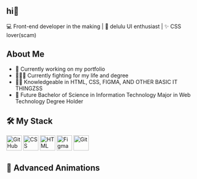 ## hi👋

💻 Front-end developer in the making | 🎨 delulu UI enthusiast | ✨ CSS lover(scam)

## About Me
- 🔭 Currently working on my portfolio
- 👩🏻‍💻 Currently fighting for my life and degree
- 🫶🏼 Knowledgeable in HTML, CSS, FIGMA, AND OTHER BASIC IT THINGZSS
- 🦄 Future Bachelor of Science in Information Technology Major in Web Technology Degree Holder

## 🛠️ My Stack

<p align="left">
  <img src="https://img.shields.io/badge/GitHub-181717?logo=github&logoColor=white" height="40" title="GitHub"/>
  <img src="https://img.shields.io/badge/CSS3-1572B6?logo=css3&logoColor=white" height="40" title="CSS"/>
  <img src="https://img.shields.io/badge/HTML5-E34F26?logo=html5&logoColor=white" height="40" title="HTML"/>
  <img src="https://img.shields.io/badge/Figma-F24E1E?logo=figma&logoColor=white" height="40" title="Figma"/>
  <img src="https://img.shields.io/badge/Git-F05032?logo=git&logoColor=white" height="40" title="Git"/>
</p>

## 🚀 Advanced Animations

<script src="https://unpkg.com/@lottiefiles/lottie-player@latest/dist/lottie-player.js"></script>
<lottie-player src="https://assets3.lottiefiles.com/packages/lf20_gn0tojcq.json" background="transparent" speed="1" style="width: 300px; height: 300px;" loop autoplay></lottie-player>

